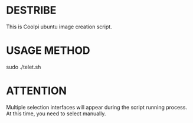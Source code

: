 # DESTRIBE
This is Coolpi ubuntu image creation script.
# USAGE METHOD
sudo ./telet.sh
# ATTENTION
Multiple selection interfaces will appear during the script running process. At this time, you need to select manually.
